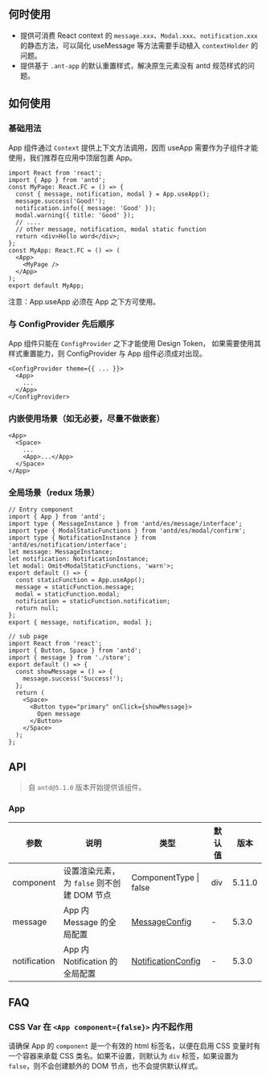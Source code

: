 ## 何时使用
- 提供可消费 React context 的 `message.xxx`、`Modal.xxx`、`notification.xxx` 的静态方法，可以简化 useMessage 等方法需要手动植入 `contextHolder` 的问题。
- 提供基于 `.ant-app` 的默认重置样式，解决原生元素没有 antd 规范样式的问题。
## 如何使用
### 基础用法
App 组件通过 `Context` 提供上下文方法调用，因而 useApp 需要作为子组件才能使用，我们推荐在应用中顶层包裹 App。
```tsx
import React from 'react';
import { App } from 'antd';
const MyPage: React.FC = () => {
  const { message, notification, modal } = App.useApp();
  message.success('Good!');
  notification.info({ message: 'Good' });
  modal.warning({ title: 'Good' });
  // ....
  // other message, notification, modal static function
  return <div>Hello word</div>;
};
const MyApp: React.FC = () => (
  <App>
    <MyPage />
  </App>
);
export default MyApp;
```
注意：App.useApp 必须在 App 之下方可使用。
### 与 ConfigProvider 先后顺序
App 组件只能在 `ConfigProvider` 之下才能使用 Design Token， 如果需要使用其样式重置能力，则 ConfigProvider 与 App 组件必须成对出现。
```tsx
<ConfigProvider theme={{ ... }}>
  <App>
    ...
  </App>
</ConfigProvider>
```
### 内嵌使用场景（如无必要，尽量不做嵌套）
```tsx
<App>
  <Space>
    ...
    <App>...</App>
  </Space>
</App>
```
### 全局场景（redux 场景）
```tsx
// Entry component
import { App } from 'antd';
import type { MessageInstance } from 'antd/es/message/interface';
import type { ModalStaticFunctions } from 'antd/es/modal/confirm';
import type { NotificationInstance } from 'antd/es/notification/interface';
let message: MessageInstance;
let notification: NotificationInstance;
let modal: Omit<ModalStaticFunctions, 'warn'>;
export default () => {
  const staticFunction = App.useApp();
  message = staticFunction.message;
  modal = staticFunction.modal;
  notification = staticFunction.notification;
  return null;
};
export { message, notification, modal };
```
```tsx
// sub page
import React from 'react';
import { Button, Space } from 'antd';
import { message } from './store';
export default () => {
  const showMessage = () => {
    message.success('Success!');
  };
  return (
    <Space>
      <Button type="primary" onClick={showMessage}>
        Open message
      </Button>
    </Space>
  );
};
```
## API
> 自 `antd@5.1.0` 版本开始提供该组件。
### App
| 参数 | 说明 | 类型 | 默认值 | 版本 |
| --- | --- | --- | --- | --- |
| component | 设置渲染元素，为 `false` 则不创建 DOM 节点 | ComponentType \| false | div | 5.11.0 |
| message | App 内 Message 的全局配置 | [MessageConfig](/components/message-cn/#messageconfig) | - | 5.3.0 |
| notification | App 内 Notification 的全局配置 | [NotificationConfig](/components/notification-cn/#notificationconfig) | - | 5.3.0 |
## FAQ
### CSS Var 在 `<App component={false}>` 内不起作用
请确保 App 的 `component` 是一个有效的 html 标签名，以便在启用 CSS 变量时有一个容器来承载 CSS 类名。如果不设置，则默认为 `div` 标签，如果设置为 `false`，则不会创建额外的 DOM 节点，也不会提供默认样式。
